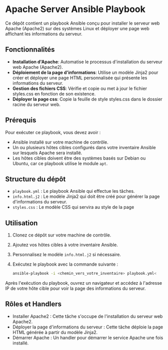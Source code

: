 # Apache Server Ansible Playbook

Ce dépôt contient un playbook Ansible conçu pour installer le serveur web Apache (Apache2) sur des systèmes Linux et déployer une page web affichant les informations du serveur.

## Fonctionnalités

- **Installation d'Apache**: Automatise le processus d'installation du serveur web Apache (Apache2).
- **Déploiement de la page d'informations**: Utilise un modèle Jinja2 pour créer et déployer une page HTML personnalisée qui présente les informations du serveur.
- **Gestion des fichiers CSS**: Vérifie et copie ou met à jour le fichier styles.css en fonction de son existence.
- **Déployer la page css**: Copie la feuille de style styles.css dans le dossier racine du serveur web.

## Prérequis

Pour exécuter ce playbook, vous devez avoir :

- Ansible installé sur votre machine de contrôle.
- Un ou plusieurs hôtes cibles configurés dans votre inventaire Ansible sur lesquels Apache sera installé.
- Les hôtes cibles doivent être des systèmes basés sur Debian ou Ubuntu, car ce playbook utilise le module `apt`.

## Structure du dépôt

- `playbook.yml` : Le playbook Ansible qui effectue les tâches.
- `info.html.j2` : Le modèle Jinja2 qui doit être créé pour générer la page d'informations du serveur.
- `styles.css` : Le modèle CSS qui servira au style de la page

## Utilisation

1. Clonez ce dépôt sur votre machine de contrôle.
2. Ajoutez vos hôtes cibles à votre inventaire Ansible.
3. Personnalisez le modèle `info.html.j2` si nécessaire.
4. Exécutez le playbook avec la commande suivante :

   ```bash
   ansible-playbook -i <chemin_vers_votre_inventaire> playbook.yml<
   ```
Après l'exécution du playbook, ouvrez un navigateur et accédez à l'adresse IP de votre hôte cible pour voir la page des informations du serveur.

## Rôles et Handlers

- Installer Apache2 : Cette tâche s'occupe de l'installation du serveur web Apache2.
- Déployer la page d'informations du serveur : Cette tâche déploie la page HTML générée à partir du modèle Jinja2.
- Démarrer Apache : Un handler pour démarrer le service Apache une fois installé.
